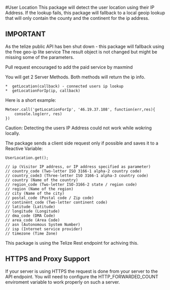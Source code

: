 #User Location
This package will detect the user location using their IP Address.
If the lookup fails, this package will fallback to a local geoip lookup that
will only contain the county and the continent for the ip address.


## IMPORTANT
As the telize public API has ben shut down - this package will fallback using the free geo-ip lite service
The result object is not changed but might be missing some of the parameters.

Pull request encouraged to add the paid service by maxmind

You will get 2 Server Methods. Both methods will return the ip info.
	
	*  getLocation(callback) - connected users ip lookup
	*  getLocationForIp(ip, callback)

Here is a short example:

	Meteor.call('getLocationForIp', '46.19.37.108', function(err,res){
		console.log(err, res)
	})


Caution: Detecting the users IP Address could not work while wokring locally.

The package sends a client side request only if possible and saves it to a Reactive Variable:

	UserLocation.get();

	// ip (Visitor IP address, or IP address specified as parameter)
	// country_code (Two-letter ISO 3166-1 alpha-2 country code)
	// country_code3 (Three-letter ISO 3166-1 alpha-3 country code)
	// country (Name of the country)
	// region_code (Two-letter ISO-3166-2 state / region code)
	// region (Name of the region)
	// city (Name of the city)
	// postal_code (Postal code / Zip code)
	// continent_code (Two-letter continent code)
	// latitude (Latitude)
	// longitude (Longitude)
	// dma_code (DMA Code)
	// area_code (Area Code)
	// asn (Autonomous System Number)
	// isp (Internet service provider)
	// timezone (Time Zone)


This package is using the Telize Rest endpoint for achiving this.

## HTTPS and Proxy Support

If your server is using HTTPS the request is done from your server to the API endpoint. You will need to configure the HTTP_FORWARDED_COUNT enviroment variable to work properly on such a server.	
